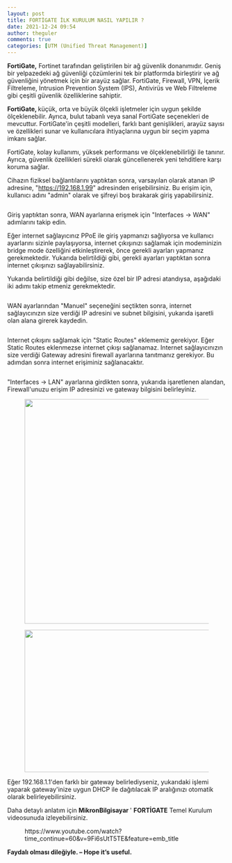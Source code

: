 ```yaml
---
layout: post
title: FORTİGATE İLK KURULUM NASIL YAPILIR ?
date: 2021-12-24 09:54
author: theguler
comments: true
categories: [UTM (Unified Threat Management)]
---
```

<!-- wp:paragraph -->
<p><strong>FortiGate,</strong> Fortinet tarafından geliştirilen bir ağ güvenlik donanımıdır. Geniş bir yelpazedeki ağ güvenliği çözümlerini tek bir platformda birleştirir ve ağ güvenliğini yönetmek için bir arayüz sağlar. FortiGate, Firewall, VPN, İçerik Filtreleme, Intrusion Prevention System (IPS), Antivirüs ve Web Filtreleme gibi çeşitli güvenlik özelliklerine sahiptir.</p>
<!-- /wp:paragraph -->

<!-- wp:paragraph -->
<p><strong>FortiGate, </strong>küçük, orta ve büyük ölçekli işletmeler için uygun şekilde ölçeklenebilir. Ayrıca, bulut tabanlı veya sanal FortiGate seçenekleri de mevcuttur. FortiGate'in çeşitli modelleri, farklı bant genişlikleri, arayüz sayısı ve özellikleri sunar ve kullanıcılara ihtiyaçlarına uygun bir seçim yapma imkanı sağlar.</p>
<!-- /wp:paragraph -->

<!-- wp:paragraph -->
<p>FortiGate, kolay kullanımı, yüksek performansı ve ölçeklenebilirliği ile tanınır. Ayrıca, güvenlik özellikleri sürekli olarak güncellenerek yeni tehditlere karşı koruma sağlar.</p>
<!-- /wp:paragraph -->

<!-- wp:paragraph -->
<p>Cihazın fiziksel bağlantılarını yaptıktan sonra, varsayılan olarak atanan IP adresine, "<a href="https://192.168.1.99/">https://192.168.1.99</a>" adresinden erişebilirsiniz. Bu erişim için, kullanıcı adını "admin" olarak ve şifreyi boş bırakarak giriş yapabilirsiniz.</p>
<!-- /wp:paragraph -->

<!-- wp:image {"id":771,"sizeSlug":"large","linkDestination":"none"} -->
<figure class="wp-block-image size-large"><img src="https://farukguler.com/assets/post_images/1-2.png?w=1024" alt="" class="wp-image-771" /></figure>
<!-- /wp:image -->

<!-- wp:paragraph -->
<p>Giriş yaptıktan sonra, WAN ayarlarına erişmek için "Interfaces -&gt; WAN" adımlarını takip edin.</p>
<!-- /wp:paragraph -->

<!-- wp:paragraph -->
<p>Eğer internet sağlayıcınız PPoE ile giriş yapmanızı sağlıyorsa ve kullanıcı ayarlarını sizinle paylaşıyorsa, internet çıkışınızı sağlamak için modeminizin bridge mode özelliğini etkinleştirerek, önce gerekli ayarları yapmanız gerekmektedir. Yukarıda belirtildiği gibi, gerekli ayarları yaptıktan sonra internet çıkışınızı sağlayabilirsiniz.</p>
<!-- /wp:paragraph -->

<!-- wp:paragraph -->
<p>Yukarıda belirtildiği gibi değilse, size özel bir IP adresi atandıysa, aşağıdaki iki adımı takip etmeniz gerekmektedir.</p>
<!-- /wp:paragraph -->

<!-- wp:image {"id":774,"sizeSlug":"large","linkDestination":"none"} -->
<figure class="wp-block-image size-large"><img src="https://farukguler.com/assets/post_images/3.png?w=1024" alt="" class="wp-image-774" /></figure>
<!-- /wp:image -->

<!-- wp:paragraph -->
<p>WAN ayarlarından "Manuel" seçeneğini seçtikten sonra, internet sağlayıcınızın size verdiği IP adresini ve subnet bilgisini, yukarıda işaretli olan alana girerek kaydedin.</p>
<!-- /wp:paragraph -->

<!-- wp:image {"id":776,"sizeSlug":"large","linkDestination":"none"} -->
<figure class="wp-block-image size-large"><img src="https://farukguler.com/assets/post_images/4.png?w=1024" alt="" class="wp-image-776" /></figure>
<!-- /wp:image -->

<!-- wp:paragraph -->
<p>Internet çıkışını sağlamak için "Static Routes" eklememiz gerekiyor. Eğer Static Routes eklenmezse internet çıkışı sağlanamaz. Internet sağlayıcınızın size verdiği Gateway adresini firewall ayarlarına tanıtmanız gerekiyor. Bu adımdan sonra internet erişiminiz sağlanacaktır.</p>
<!-- /wp:paragraph -->

<!-- wp:image {"id":778,"sizeSlug":"large","linkDestination":"none"} -->
<figure class="wp-block-image size-large"><img src="https://farukguler.com/assets/post_images/5.png?w=630" alt="" class="wp-image-778" /></figure>
<!-- /wp:image -->

<!-- wp:paragraph -->
<p>"Interfaces -&gt; LAN" ayarlarına girdikten sonra, yukarıda işaretlenen alandan, Firewall'unuzu erişim IP adresinizi ve gateway bilgisini belirleyiniz.</p>
<!-- /wp:paragraph -->

<!-- wp:image {"id":780,"width":566,"height":516,"sizeSlug":"large","linkDestination":"none"} -->
<figure class="wp-block-image size-large is-resized"><img src="https://farukguler.com/assets/post_images/6.png?w=639" alt="" class="wp-image-780" width="566" height="516" /></figure>
<!-- /wp:image -->

<!-- wp:image {"id":781,"width":513,"height":327,"sizeSlug":"large","linkDestination":"none"} -->
<figure class="wp-block-image size-large is-resized"><img src="https://farukguler.com/assets/post_images/77.png?w=513" alt="" class="wp-image-781" width="513" height="327" /></figure>
<!-- /wp:image -->

<!-- wp:paragraph -->
<p>Eğer 192.168.1.1'den farklı bir gateway belirlediyseniz, yukarıdaki işlemi yaparak gateway'inize uygun DHCP ile dağıtılacak IP aralığınızı otomatik olarak belirleyebilirsiniz.</p>
<!-- /wp:paragraph -->

<!-- wp:paragraph -->
<p>Daha detaylı anlatım için <strong>MikronBilgisayar </strong>' <strong>FORTİGATE</strong> Temel Kurulum videosunuda izleyebilirsiniz.</p>
<!-- /wp:paragraph -->

<!-- wp:embed {"url":"https://www.youtube.com/watch?time_continue=60\u0026amp;v=9Fi6sUtT5TE\u0026amp;feature=emb_title","type":"rich","providerNameSlug":"gomme-tutucu","responsive":true,"align":"left","className":"wp-embed-aspect-16-9 wp-has-aspect-ratio"} -->
<figure class="wp-block-embed alignleft is-type-rich is-provider-gomme-tutucu wp-block-embed-gomme-tutucu wp-embed-aspect-16-9 wp-has-aspect-ratio"><div class="wp-block-embed__wrapper">
https://www.youtube.com/watch?time_continue=60&amp;v=9Fi6sUtT5TE&amp;feature=emb_title
</div></figure>
<!-- /wp:embed -->

<!-- wp:paragraph -->
<p><strong>Faydalı olması dileğiyle. – Hope it’s useful.</strong></p>
<!-- /wp:paragraph -->
